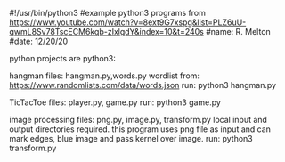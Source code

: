 #!/usr/bin/python3
#example python3 programs from https://www.youtube.com/watch?v=8ext9G7xspg&list=PLZ6uU-qwmL8Sv78TscECM6kqb-zIxlgdY&index=10&t=240s
#name: R. Melton
#date: 12/20/20

python projects are python3:

hangman files: hangman.py,words.py
wordlist from: https://www.randomlists.com/data/words.json
run: python3 hangman.py

TicTacToe files: player.py, game.py
run: python3 game.py

image processing files: png.py, image.py, transform.py
local input and output directories required.
this program uses png file as input and can mark edges, blue image and pass kernel over image.
run: python3 transform.py






